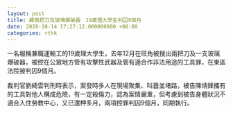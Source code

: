 ```yaml
---
layout: post
title: 藏兩把刀及玻璃爆破器　19歲理大學生判囚9個月
date: 2020-10-14 17:27:12.000000000 +08:00
categories: rthk
---
```


一名報稱兼職運輸工的19歲理大學生，去年12月在旺角被搜出兩把刀及一支玻璃爆破器，被控在公眾地方管有攻擊性武器及管有適合作非法用途的工具罪，在東區法院被判囚9個月。

裁判官劉綺雲判刑時表示，案發時多人在現場聚集、叫囂並堵路，被告陳靖鋒攜有的工具對他人構成危險，有一定殺傷力，認為案情嚴重，但考慮到被告身體狀況不適合入住勞教中心，又已還柙多月，兩項控罪判囚9個月，同期執行。
